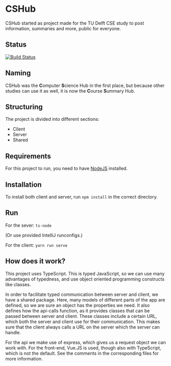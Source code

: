 # CSHub

CSHub started as project made for the TU Delft CSE study to post information, summaries and more, public for everyone.

## Status

[![Build Status](https://travis-ci.com/finitum/CSHub.svg?branch=dev)](https://travis-ci.com/finitum/CSHub)

## Naming

CSHub was the **C**omputer **S**cience Hub in the first place, but because other studies can use it as well, it is now the **C**ourse **S**ummary Hub.

## Structuring

The project is divided into different sections: 

* Client
* Server
* Shared

## Requirements

For this project to run, you need to have [NodeJS](https://nodejs.org/en/) installed.

## Installation

To install both client and server, run `npm install` in the correct directory.

## Run

For the sever:
`ts-node`

(Or use provided IntelliJ runconfigs.)

For the client:
`yarn run serve`

## How does it work?
This project uses TypeScript. This is typed JavaScript, so we can use many advantages of typedness, and use object oriented programming constructs like classes.

In order to facilitate typed communication between server and client, we have a shared package. Here, many models of different parts of the app are defined, so we are sure an object has the properties we need.
It also defines how the api-calls function, as it provides classes that can be passed between server and client. These classes include a certain URL, which both the server and client use for their communication.
This makes sure that the client always calls a URL on the server which the server can handle.

For the api we make use of express, which gives us a request object we can work with. For the front-end, Vue.JS is used, though also with TypeScript, which is not the default. See the comments in the corresponding files for more information.